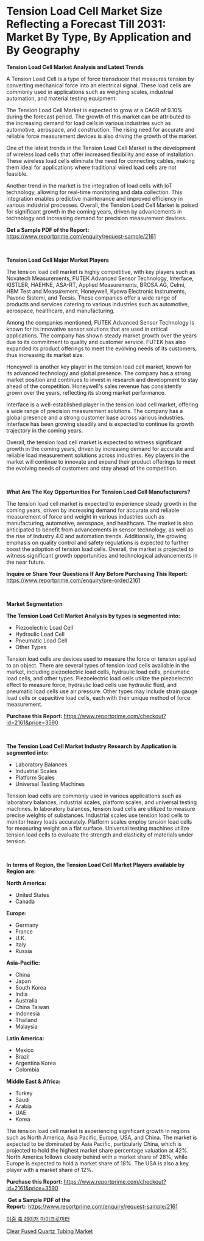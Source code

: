 <p><h1>Tension Load Cell Market Size Reflecting a Forecast Till 2031: Market By Type, By Application and By Geography</h1></p><p><strong>Tension Load Cell Market Analysis and Latest Trends</strong></p>
<p><p>A Tension Load Cell is a type of force transducer that measures tension by converting mechanical force into an electrical signal. These load cells are commonly used in applications such as weighing scales, industrial automation, and material testing equipment.</p><p>The Tension Load Cell Market is expected to grow at a CAGR of 9.10% during the forecast period. The growth of this market can be attributed to the increasing demand for load cells in various industries such as automotive, aerospace, and construction. The rising need for accurate and reliable force measurement devices is also driving the growth of the market.</p><p>One of the latest trends in the Tension Load Cell Market is the development of wireless load cells that offer increased flexibility and ease of installation. These wireless load cells eliminate the need for connecting cables, making them ideal for applications where traditional wired load cells are not feasible.</p><p>Another trend in the market is the integration of load cells with IoT technology, allowing for real-time monitoring and data collection. This integration enables predictive maintenance and improved efficiency in various industrial processes. Overall, the Tension Load Cell Market is poised for significant growth in the coming years, driven by advancements in technology and increasing demand for precision measurement devices.</p></p>
<p><strong>Get a Sample PDF of the Report:&nbsp;</strong> <a href="https://www.reportprime.com/enquiry/request-sample/2161">https://www.reportprime.com/enquiry/request-sample/2161</a></p>
<p>&nbsp;</p>
<p><strong>Tension Load Cell Major Market Players</strong></p>
<p><p>The tension load cell market is highly competitive, with key players such as Novatech Measurements, FUTEK Advanced Sensor Technology, Interface, KISTLER, HAEHNE, ASA-RT, Applied Measurements, BROSA AG, Celmi, HBM Test and Measurement, Honeywell, Kyowa Electronic Instruments, Pavone Sistemi, and Tecsis. These companies offer a wide range of products and services catering to various industries such as automotive, aerospace, healthcare, and manufacturing.</p><p>Among the companies mentioned, FUTEK Advanced Sensor Technology is known for its innovative sensor solutions that are used in critical applications. The company has shown steady market growth over the years due to its commitment to quality and customer service. FUTEK has also expanded its product offerings to meet the evolving needs of its customers, thus increasing its market size.</p><p>Honeywell is another key player in the tension load cell market, known for its advanced technology and global presence. The company has a strong market position and continues to invest in research and development to stay ahead of the competition. Honeywell's sales revenue has consistently grown over the years, reflecting its strong market performance.</p><p>Interface is a well-established player in the tension load cell market, offering a wide range of precision measurement solutions. The company has a global presence and a strong customer base across various industries. Interface has been growing steadily and is expected to continue its growth trajectory in the coming years.</p><p>Overall, the tension load cell market is expected to witness significant growth in the coming years, driven by increasing demand for accurate and reliable load measurement solutions across industries. Key players in the market will continue to innovate and expand their product offerings to meet the evolving needs of customers and stay ahead of the competition.</p></p>
<p>&nbsp;</p>
<p><strong>What Are The Key Opportunities For Tension Load Cell Manufacturers?</strong></p>
<p><p>The tension load cell market is expected to experience steady growth in the coming years, driven by increasing demand for accurate and reliable measurement of force and weight in various industries such as manufacturing, automotive, aerospace, and healthcare. The market is also anticipated to benefit from advancements in sensor technology, as well as the rise of Industry 4.0 and automation trends. Additionally, the growing emphasis on quality control and safety regulations is expected to further boost the adoption of tension load cells. Overall, the market is projected to witness significant growth opportunities and technological advancements in the near future.</p></p>
<p><strong>Inquire or Share Your Questions If Any Before Purchasing This Report:</strong> <a href="https://www.reportprime.com/enquiry/pre-order/2161">https://www.reportprime.com/enquiry/pre-order/2161</a></p>
<p>&nbsp;</p>
<p><strong>Market Segmentation</strong></p>
<p><strong>The Tension Load Cell Market Analysis by types is segmented into:</strong></p>
<p><ul><li>Piezoelectric Load Cell</li><li>Hydraulic Load Cell</li><li>Pneumatic Load Cell</li><li>Other Types</li></ul></p>
<p><p>Tension load cells are devices used to measure the force or tension applied to an object. There are several types of tension load cells available in the market, including piezoelectric load cells, hydraulic load cells, pneumatic load cells, and other types. Piezoelectric load cells utilize the piezoelectric effect to measure force, hydraulic load cells use hydraulic fluid, and pneumatic load cells use air pressure. Other types may include strain gauge load cells or capacitive load cells, each with their unique method of force measurement.</p></p>
<p><strong>Purchase this Report:&nbsp;</strong><a href="https://www.reportprime.com/checkout?id=2161&price=3590">https://www.reportprime.com/checkout?id=2161&price=3590</a></p>
<p>&nbsp;</p>
<p><strong>The Tension Load Cell Market Industry Research by Application is segmented into:</strong></p>
<p><ul><li>Laboratory Balances</li><li>Industrial Scales</li><li>Platform Scales</li><li>Universal Testing Machines</li></ul></p>
<p><p>Tension load cells are commonly used in various applications such as laboratory balances, industrial scales, platform scales, and universal testing machines. In laboratory balances, tension load cells are utilized to measure precise weights of substances. Industrial scales use tension load cells to monitor heavy loads accurately. Platform scales employ tension load cells for measuring weight on a flat surface. Universal testing machines utilize tension load cells to evaluate the strength and elasticity of materials under tension.</p></p>
<p>&nbsp;</p>
<p><strong>In terms of Region, the Tension Load Cell Market Players available by Region are:</strong></p>
<p>
    <p> <strong> North America: </strong>
        <ul>
            <li>United States</li>
            <li>Canada</li>
        </ul>
        </p> 
    <p> <strong> Europe: </strong>
        <ul>
            <li>Germany</li>
            <li>France</li>
            <li>U.K.</li>
            <li>Italy</li>
            <li>Russia</li>
        </ul>
        </p> 
    <p> <strong> Asia-Pacific: </strong>
        <ul>
            <li>China</li>
            <li>Japan</li>
            <li>South Korea</li>
            <li>India</li>
            <li>Australia</li>
            <li>China Taiwan</li>
            <li>Indonesia</li>
            <li>Thailand</li>
            <li>Malaysia</li>
        </ul>
        </p> 
    <p> <strong> Latin America: </strong>
        <ul>
            <li>Mexico</li>
            <li>Brazil</li>
            <li>Argentina Korea</li>
            <li>Colombia</li>
        </ul>
        </p> 
    <p> <strong> Middle East & Africa: </strong>
        <ul>
            <li>Turkey</li>
            <li>Saudi</li>
            <li>Arabia</li>
            <li>UAE</li>
            <li>Korea</li>
        </ul>
    </p>
    </p>
<p><p>The tension load cell market is experiencing significant growth in regions such as North America, Asia Pacific, Europe, USA, and China. The market is expected to be dominated by Asia Pacific, particularly China, which is projected to hold the highest market share percentage valuation at 42%. North America follows closely behind with a market share of 28%, while Europe is expected to hold a market share of 18%. The USA is also a key player with a market share of 12%.</p></p>
<p><strong>Purchase this Report: </strong><a href="https://www.reportprime.com/checkout?id=2161&price=3590">https://www.reportprime.com/checkout?id=2161&price=3590</a></p>
<p>&nbsp;<strong>Get a Sample PDF of the Report:&nbsp;&nbsp;</strong><a href="https://www.reportprime.com/enquiry/request-sample/2161">https://www.reportprime.com/enquiry/request-sample/2161</a></p>
<p><strong></strong></p>
<p><p><a href="https://github.com/laholand/Market-Research-Report-List-3/blob/main/345364010201.md">이중 축 레이저 마이크로미터</a></p><p><a href="https://github.com/JameTravis/Market-Research-Report-List-4/blob/main/clear-fused-quartz-tubing-market.md">Clear Fused Quartz Tubing Market</a></p></p>